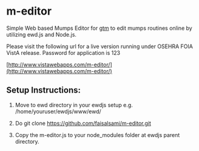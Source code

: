 # m-editor

 Simple Web based Mumps Editor for [gtm](http://www.fisglobal.com/products-technologyplatforms-gtm) to edit mumps routines online by utilizing ewd.js and Node.js.
 
 Please visit the following url for a live version running under OSEHRA FOIA VistA release. Password for application is 123
 
 [http://www.vistawebapps.com/m-editor/](http://www.vistawebapps.com/m-editor/)
 
## Setup Instructions:
 
 1) Move to ewd directory in your ewdjs setup e.g. /home/youruser/ewdjs/www/ewd/
 
 2) Do git clone https://github.com/faisalsami/m-editor.git
 
 3) Copy the m-editor.js to your node_modules folder at ewdjs parent directory.